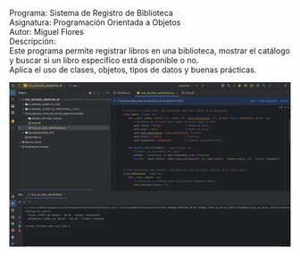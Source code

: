 Programa: Sistema de Registro de Biblioteca  
Asignatura: Programación Orientada a Objetos  
Autor: Miguel Flores  
Descripción:  
Este programa permite registrar libros en una biblioteca, mostrar el catálogo  
y buscar si un libro específico está disponible o no.  
Aplica el uso de clases, objetos, tipos de datos y buenas prácticas.

![SEMANA_5.jpg](IMAGEN_CAPTURA_CODIGO/SEMANA_5.jpg)

